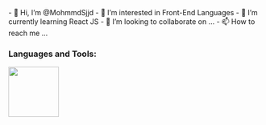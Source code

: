 <head>
<link href= "//#" rel= "stylesheet" >
  <link rel= "stylesheet" href= "path/to/code-icons/css/code-icons.min.css" >
</head>
- 👋 Hi, I’m @MohmmdSjjd
- 👀 I’m interested in Front-End Languages
- 🌱 I’m currently learning React JS
- 💞️ I’m looking to collaborate on ...
- 📫 How to reach me ...

<!---
MohmmdSjjd/MohmmdSjjd is a ✨ special ✨ repository because its `README.md` (this file) appears on your GitHub profile.
You can click the Preview link to take a look at your changes.
--->
<h3 align="left">Languages and Tools:</h3>
<a href="www.google.com"><img src="https://user-images.githubusercontent.com/104365692/216398665-19e7a732-e1cc-437b-ad0f-2864898aa91e.png" width="100px" height="100px"></a>
